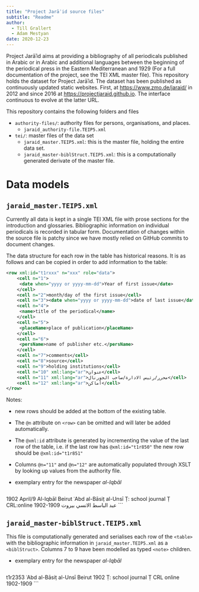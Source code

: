 ```yaml
---
title: "Project Jarāʾid source files"
subtitle: "Readme"
author:
  - Till Grallert
  - Adam Mestyan
date: 2020-12-23
---
```


Project Jarāʾid aims at providing a bibliography of all periodicals published in Arabic or in Arabic and additional languages between the beginning of the periodical press in the Eastern Mediterranean and 1929 (For a full documentation of the project, see the TEI XML master file). This repository holds the dataset for Project Jarāʾid. The dataset has been published as continuously updated static websites. First, at <https://www.zmo.de/jaraid/> in 2012 and since 2016 at <https://projectjaraid.github.io>. The interface continuous to evolve at the latter URL.

This repository contains the following folders and files

- `authority-files/`: authority files for persons, organisations, and places.
  + `jaraid_authority-file.TEIP5.xml`
- `tei/`: master files of the data set
  + `jaraid_master.TEIP5.xml`: this is the master file, holding the entire data set.
  + `jaraid_master-biblStruct.TEIP5.xml`: this is a computationally generated derivate of the master file.


# Data models
## `jaraid_master.TEIP5.xml`

Currently all data is kept in a single TEI XML file  with prose sections for the introduction and glossaries. Bibliographic information on individual periodicals is recorded in tabular form. Documentation of changes within the source file is patchy since we have mostly relied on GitHub commits to document changes.

The data structure for each row in the table has historical reasons. It is as follows and can be copied in order to add information to the table:

```xml
<row xml:id="t1rxxx" n="xxx" role="data">
    <cell n="1">
     <date when="yyyy or yyyy-mm-dd">Year of first issue</date>
    </cell>
    <cell n="2">month/day of the first issue</cell>
    <cell n="3"><date when="yyyy or yyyy-mm-dd">date of last issue</date></cell>
    <cell n="4">
     <name>title of the periodical</name>
    </cell>
    <cell n="5">
     <placeName>place of publication</placeName>
    </cell>
    <cell n="6">
     <persName>name of publisher etc.</persName>
    </cell>
    <cell n="7">comments</cell>
    <cell n="8">source</cell>
    <cell n="9">holding institutions</cell>
    <cell n="10" xml:lang="ar">عنوان</cell>
    <cell n="11" xml:lang="ar">محرر/رئيس الادارة/صاحب الجورنال</cell>
    <cell n="12" xml:lang="ar">أماكن</cell>
</row>
```

Notes:
- new rows should be added at the bottom of the existing table.
- The `@n` attribute on `<row>` can be omitted and will later be added automatically.
- The `@xml:id` attribute is generated by incrementing the value of the last row of the table, i.e. if the last row has `@xml:id="t1r850"` the new row should be `@xml:id="t1r851"`
- Columns `@n="11"` and `@n="12"` are automatically populated through XSLT by looking up values from the authority file.

- exemplary entry for the newspaper *al-Iqbāl*

    ```xml
<row n="2341" resp="#pAM" role="data" xml:id="t1r2353" xml:lang="und-Latn">
    <cell n="1"> <date when="1902-04-09" xml:lang="und-Latn">1902</date> </cell>
    <cell n="2" xml:lang="und-Latn">April/9</cell>
    <cell n="3"/>
    <cell n="4" xml:lang="und-Latn"> <name xml:lang="und-Latn">Al-Iqbāl</name> </cell>
    <cell n="5" xml:lang="und-Latn"> <placeName change="#d6e936" ref="jaraid:place:2" xml:lang="und-Latn">Beirut</placeName> </cell>
    <cell n="6" xml:lang="und-Latn"> <persName ref="jaraid:pers:1926" xml:lang="und-Latn">ʿAbd al-Bāsiṭ al-Unsī</persName> </cell>
    <cell n="7" xml:lang="und-Latn"><rs ref="#agt" xml:lang="und-Latn">Ṭ</rs>: school journal</cell>
    <cell n="8" xml:lang="und-Latn"> <rs ref="#agt" xml:lang="und-Latn">Ṭ</rs> </cell>
    <cell n="9" xml:lang="und-Latn"><rs ref="#hCRL" xml:lang="und-Latn">CRL</rs>:<ref resp="AM" target="https://gpa.eastview.com/crl/mena/newspapers/aliq" xml:lang="und-Latn"
     >online 1902-1909</ref></cell>
    <cell change="#d2e947" n="10"> <title level="j" xml:lang="ar">الاقبال</title> </cell>
    <cell n="11"><persName ref="jaraid:pers:1926" xml:lang="ar">عبد الباسط الانسي</persName></cell>
    <cell n="12"><placeName ref="jaraid:place:2" xml:lang="ar">بيروت</placeName></cell>
</row>
    ```

## `jaraid_master-biblStruct.TEIP5.xml`

This file is computationally generated and serialises each row of the `<table>` with the bibliographic information in `jaraid_master.TEIP5.xml` as a `<biblStruct>`. Columns 7 to 9 have been modelled as typed `<note>` children.

- exemplary entry for the newspaper *al-Iqbāl*

    ```xml
<biblStruct resp="#pAM" type="periodical" xml:id="biblStruct_t1r2353">
  <monogr>
     <title level="j" xml:lang="ar-Latn-x-ijmes">Al-Iqbāl</title>
     <title level="j" xml:lang="ar">الاقبال</title>
     <idno type="jaraid">t1r2353</idno>
     <textLang mainLang="ar"/>
     <editor>
        <persName ref="jaraid:pers:1926" xml:lang="und-Latn">ʿAbd al-Bāsiṭ al-Unsī</persName>
     </editor>
     <imprint>
        <pubPlace>
           <placeName ref="jaraid:place:2" xml:lang="und-Latn">Beirut</placeName>
        </pubPlace>
        <date type="onset" when="1902-04-09" xml:lang="und-Latn">1902</date>
     </imprint>
  </monogr>
  <note type="comment"> <rs ref="#agt" xml:lang="und-Latn">Ṭ</rs>: school journal</note>
  <note type="sources">
     <list>
        <item>
           <rs ref="#agt" xml:lang="und-Latn">Ṭ</rs>
        </item>
     </list>
  </note>
  <note type="holdings">
     <list>
        <item>
           <rs ref="#hCRL" xml:lang="und-Latn">CRL</rs>
        </item>
        <item>
           <ref resp="AM" target="https://gpa.eastview.com/crl/mena/newspapers/aliq" xml:lang="und-Latn">online 1902-1909</ref>
        </item>
     </list>
  </note>
</biblStruct>
    ```
